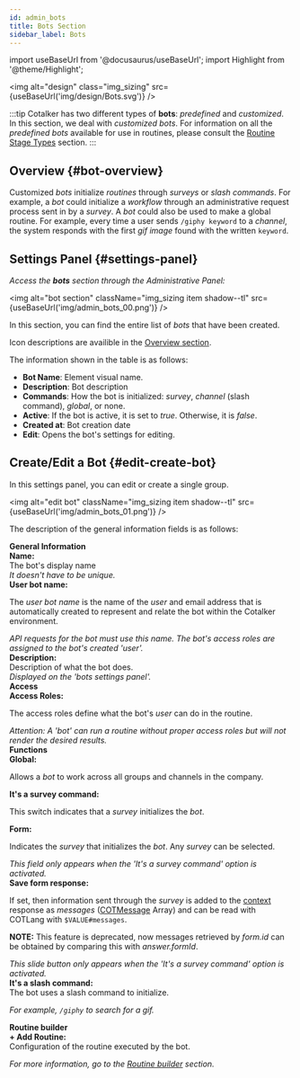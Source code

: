 ```yaml
---
id: admin_bots
title: Bots Section
sidebar_label: Bots
---
```

import useBaseUrl from '@docusaurus/useBaseUrl';
import Highlight from '@theme/Highlight';

<img alt="design" class="img_sizing" src={useBaseUrl('img/design/Bots.svg')} />
<br/>

:::tip
Cotalker has two different types of **bots**: _predefined_ and _customized_. In this section, we deal with _customized bots_. For information on all the _predefined bots_ available for use in routines, please consult the [Routine Stage Types](/docs/documentation/automation/existing_routines#stage-list) section.
:::

## Overview {#bot-overview}

Customized _bots_ initialize _routines_ through _surveys_ or _slash commands_. For example, a _bot_ could initialize a _workflow_ through an administrative request process sent in by a _survey_. A _bot_ could also be used to make a global routine. For example, every time a user sends `/giphy keyword` to a _channel_, the system responds with the first _gif image_ found with the written `keyword`.


## Settings Panel {#settings-panel}

_Access the **bots** section through the Administrative Panel:_

<img alt="bot section" className="img_sizing item shadow--tl" src={useBaseUrl('img/admin_bots_00.png')} />
<br/>

In this section, you can find the entire list of _bots_ that have been created.

Icon descriptions are availible in the [Overview section](/docs/documentation/admin/admin_overview).

The information shown in the table is as follows:
- **Bot Name**: Element visual name.
- **Description**: Bot description
- **Commands**: How the bot is initialized: _survey_, _channel_ (slash command), _global_, or none.
- **Active**: If the bot is active, it is set to _true_. Otherwise, it is _false_.
- **Created at**: Bot creation date
- **Edit**: Opens the bot's settings for editing.


## Create/Edit a Bot {#edit-create-bot}
In this settings panel, you can edit or create a single group.

<img alt="edit bot" className="img_sizing item shadow--tl" src={useBaseUrl('img/admin_bots_01.png')} />
<br/>

The description of the general information fields is as follows:

<div className="container box">

<div className="row table-row-title"><b>General Information</b></div>

<div className="row table-row-1">
<div className="col col--3"><b>Name:</b></div>
<div className="col col--5">The bot's display name</div>
<div className="col col--4"><em>It doesn't have to be unique.</em></div>
</div>

<div className="row table-row-2">
<div className="col col--3"><b>User bot name:</b></div>
<div className="col col--5">

The _user bot name_ is the name of the _user_ and email address that is automatically created to represent and relate the bot within the Cotalker environment.

</div>
<div className="col col--4"><em>API requests for the bot must use this name. The bot's access roles are assigned to the bot's created 'user'.</em></div>
</div>

<div className="row table-row-1">
<div className="col col--3"><b>Description:</b></div>
<div className="col col--5">Description of what the bot does.</div>
<div className="col col--4"><em>Displayed on the 'bots settings panel'.</em></div>
</div>

<div className="row table-row-title">
<div className="col col--12"><b>Access</b></div>
</div>

<div className="row table-row-2">
<div className="col col--3"><b>Access Roles:</b></div>
<div className="col col--5">

The access roles define what the bot's _user_ can do in the routine.

</div>
<div className="col col--4"><em>Attention: A 'bot' can run a routine without proper access roles but will not render the desired results.</em></div>
</div>

<div className="row table-row-title">
<div className="col col--12"><b>Functions</b></div>
</div>

<div className="row table-row-1">
<div className="col col--3"><b>Global:</b></div>
<div className="col col--5">

Allows a _bot_ to work across all groups and channels in the company.

</div>
<div className="col col--4"><em></em></div>
</div>

<div className="row table-row-2">
<div className="col col--3"><b>It's a survey command:</b></div>
<div className="col col--5">

This switch indicates that a _survey_ initializes the _bot_.

</div>
<div className="col col--4"><em></em></div>
</div>

<div className="row table-row-1">
<div className="col col--3"><b>Form:</b></div>
<div className="col col--5">

Indicates the _survey_ that initializes the _bot_. Any _survey_ can be selected.

</div>
<div className="col col--4"><em>This field only appears when the 'It's a survey command' option is activated.</em></div>
</div>

<div className="row table-row-2">
<div className="col col--3"><b>Save form response:</b></div>
<div className="col col--5">

If set, then information sent through the _survey_ is added to the [context](/docs/documentation/automation/triggers_and_contexts#channel-survey-trigger) response as _messages_ ([COTMessage](/docs/documentation/api/communication/messages) Array) and can be read with COTLang with `$VALUE#messages`.

**NOTE:** This feature is deprecated, now messages retrieved by _form.id_ can be obtained by comparing this with _answer.formId_.

</div>
<div className="col col--4"><em>This slide button only appears when the 'It's a survey command' option is activated.</em></div>
</div>

<div className="row table-row-1">
<div className="col col--3"><b>It's a slash command:</b></div>
<div className="col col--5">The bot uses a slash command to initialize.</div>
<div className="col col--4"><em>

For example, `/giphy` to search for a gif.

</em></div>
</div>

<div className="row table-row-title">
<div className="col col--12"><b>Routine builder</b></div>
</div>

<div className="row table-row-2">
<div className="col col--3"><b>+ Add Routine:</b></div>
<div className="col col--5">Configuration of the routine executed by the bot.</div>
<div className="col col--4"><em>

For more information, go to the [Routine builder](/docs/documentation/automation/admin_routine) section.

</em></div>
</div>

</div>
<br/>
